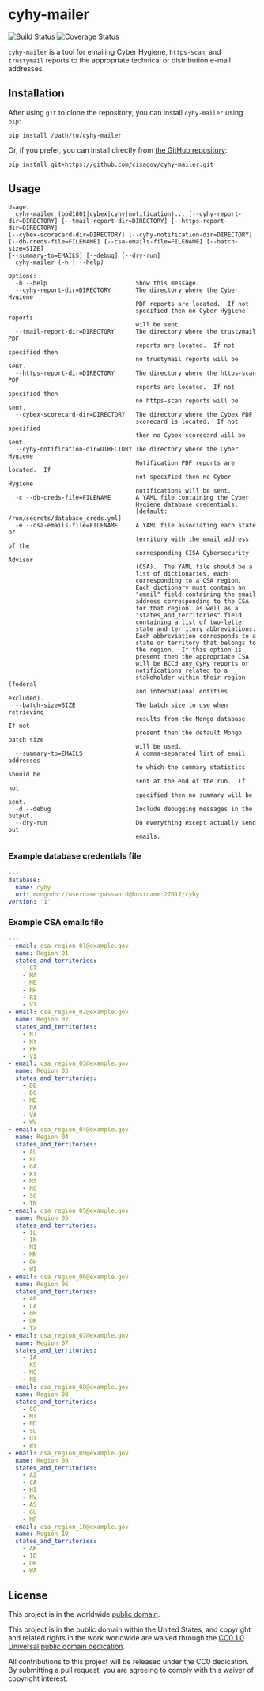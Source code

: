 # cyhy-mailer #

[![Build Status](https://travis-ci.com/cisagov/cyhy-mailer.svg?branch=develop)](https://travis-ci.com/cisagov/cyhy-mailer)
[![Coverage Status](https://coveralls.io/repos/github/cisagov/cyhy-mailer/badge.svg?branch=develop)](https://coveralls.io/github/cisagov/cyhy-mailer?branch=develop)

`cyhy-mailer` is a tool for emailing Cyber Hygiene, `https-scan`, and
`trustymail` reports to the appropriate technical or distribution
e-mail addresses.

## Installation ##

After using `git` to clone the repository, you can install
`cyhy-mailer` using `pip`:

```console
pip install /path/to/cyhy-mailer
```

Or, if you prefer, you can install directly from
[the GitHub repository](https://github.com/cisagov/cyhy-mailer):

```console
pip install git+https://github.com/cisagov/cyhy-mailer.git
```

## Usage ##

```console
Usage:
  cyhy-mailer (bod1801|cybex|cyhy|notification)... [--cyhy-report-dir=DIRECTORY] [--tmail-report-dir=DIRECTORY] [--https-report-dir=DIRECTORY]
[--cybex-scorecard-dir=DIRECTORY] [--cyhy-notification-dir=DIRECTORY]
[--db-creds-file=FILENAME] [--csa-emails-file=FILENAME] [--batch-size=SIZE]
[--summary-to=EMAILS] [--debug] [--dry-run]
  cyhy-mailer (-h | --help)

Options:
  -h --help                         Show this message.
  --cyhy-report-dir=DIRECTORY       The directory where the Cyber Hygiene
                                    PDF reports are located.  If not
                                    specified then no Cyber Hygiene reports
                                    will be sent.
  --tmail-report-dir=DIRECTORY      The directory where the trustymail PDF
                                    reports are located.  If not specified then
                                    no trustymail reports will be sent.
  --https-report-dir=DIRECTORY      The directory where the https-scan PDF
                                    reports are located.  If not specified then
                                    no https-scan reports will be sent.
  --cybex-scorecard-dir=DIRECTORY   The directory where the Cybex PDF
                                    scorecard is located.  If not specified
                                    then no Cybex scorecard will be sent.
  --cyhy-notification-dir=DIRECTORY The directory where the Cyber Hygiene
                                    Notification PDF reports are located.  If
                                    not specified then no Cyber Hygiene
                                    notifications will be sent.
  -c --db-creds-file=FILENAME       A YAML file containing the Cyber
                                    Hygiene database credentials.
                                    [default: /run/secrets/database_creds.yml]
  -e --csa-emails-file=FILENAME     A YAML file associating each state or
                                    territory with the email address of the
                                    corresponding CISA Cybersecurity Advisor
                                    (CSA).  The YAML file should be a
                                    list of dictionaries, each
                                    corresponding to a CSA region.
                                    Each dictionary must contain an
                                    "email" field containing the email
                                    address corresponding to the CSA
                                    for that region, as well as a
                                    "states_and_territories" field
                                    containing a list of two-letter
                                    state and territory abbreviations.
                                    Each abbreviation corresponds to a
                                    state or territory that belongs to
                                    the region.  If this option is
                                    present then the appropriate CSA
                                    will be BCCd any CyHy reports or
                                    notifications related to a
                                    stakeholder within their region (federal
                                    and international entities excluded).
  --batch-size=SIZE                 The batch size to use when retrieving
                                    results from the Mongo database.  If not
                                    present then the default Mongo batch size
                                    will be used.
  --summary-to=EMAILS               A comma-separated list of email addresses
                                    to which the summary statistics should be
                                    sent at the end of the run.  If not
                                    specified then no summary will be sent.
  -d --debug                        Include debugging messages in the output.
  --dry-run                         Do everything except actually send out
                                    emails.
```

### Example database credentials file ###

```yaml
---
database:
  name: cyhy
  uri: mongodb://username:password@hostname:27017/cyhy
version: '1'
```

### Example CSA emails file ###

```yaml
---
- email: csa_region_01@example.gov
  name: Region 01
  states_and_territories:
    - CT
    - MA
    - ME
    - NH
    - RI
    - VT
- email: csa_region_02@example.gov
  name: Region 02
  states_and_territories:
    - NJ
    - NY
    - PR
    - VI
- email: csa_region_03@example.gov
  name: Region 03
  states_and_territories:
    - DE
    - DC
    - MD
    - PA
    - VA
    - WV
- email: csa_region_04@example.gov
  name: Region 04
  states_and_territories:
    - AL
    - FL
    - GA
    - KY
    - MS
    - NC
    - SC
    - TN
- email: csa_region_05@example.gov
  name: Region 05
  states_and_territories:
    - IL
    - IN
    - MI
    - MN
    - OH
    - WI
- email: csa_region_06@example.gov
  name: Region 06
  states_and_territories:
    - AR
    - LA
    - NM
    - OK
    - TX
- email: csa_region_07@example.gov
  name: Region 07
  states_and_territories:
    - IA
    - KS
    - MO
    - NE
- email: csa_region_08@example.gov
  name: Region 08
  states_and_territories:
    - CO
    - MT
    - ND
    - SD
    - UT
    - WY
- email: csa_region_09@example.gov
  name: Region 09
  states_and_territories:
    - AZ
    - CA
    - HI
    - NV
    - AS
    - GU
    - MP
- email: csa_region_10@example.gov
  name: Region 10
  states_and_territories:
    - AK
    - ID
    - OR
    - WA
```

## License ##

This project is in the worldwide [public domain](LICENSE).

This project is in the public domain within the United States, and
copyright and related rights in the work worldwide are waived through
the [CC0 1.0 Universal public domain
dedication](https://creativecommons.org/publicdomain/zero/1.0/).

All contributions to this project will be released under the CC0
dedication. By submitting a pull request, you are agreeing to comply
with this waiver of copyright interest.
